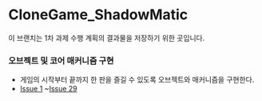 # CloneGame_ShadowMatic
이 브랜치는 1차 과제 수행 계획의 결과물을 저장하기 위한 곳입니다.


### 오브젝트 및 코어 매커니즘 구현
 - 게임의 시작부터 끝까지 한 판을 즐길 수 있도록 오브젝트와 매커니즘을 구현한다.
 - [Issue 1](https://github.com/seonhjeo/CloneGame_ShadowMatic/issues/1) ~[Issue 29](https://github.com/seonhjeo/CloneGame_ShadowMatic/issues/29)
